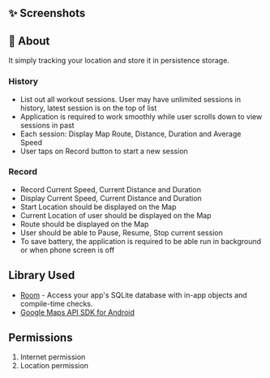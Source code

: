 ## ✨ Screenshots

## 🌟 About
It simply tracking your location and store it in persistence storage.

### History
- List out all workout sessions. User may have unlimited sessions in history, latest session is on the top of list
- Application is required to work smoothly while user scrolls down to view sessions in past
- Each session: Display Map Route, Distance, Duration and Average Speed
- User taps on Record button to start a new session

### Record
- Record Current Speed, Current Distance and Duration
- Display Current Speed, Current Distance and Duration
- Start Location should be displayed on the Map
- Current Location of user should be displayed on the Map
- Route should be displayed on the Map
- User should be able to Pause, Resume, Stop current session
- To save battery, the application is required to be able run in background or when phone screen is off

## Library Used
- [Room](https://developer.android.com/topic/libraries/architecture/room) - Access your app's SQLite database with in-app objects and compile-time checks.
- [Google Maps API SDK for Android](https://developers.google.com/maps/documentation/android-sdk/start) 

## Permissions
1. Internet permission
2. Location permission
